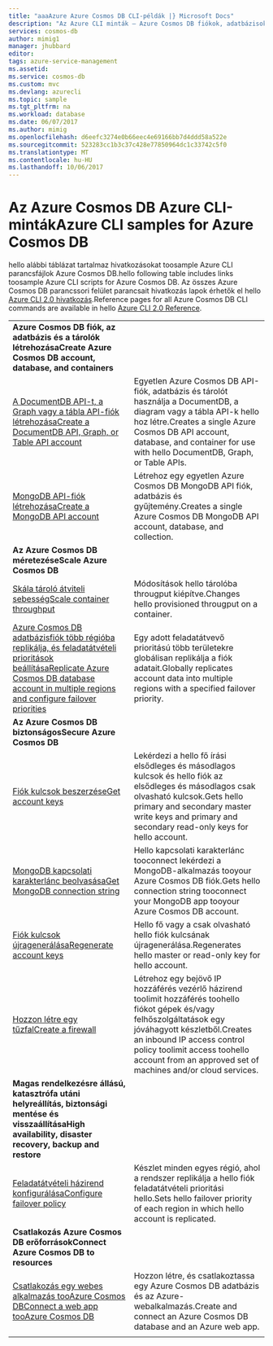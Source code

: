 ```yaml
---
title: "aaaAzure Azure Cosmos DB CLI-példák |} Microsoft Docs"
description: "Az Azure CLI minták – Azure Cosmos DB fiókok, adatbázisok, tárolók, régiók és tűzfalak létrehozása és kezelése."
services: cosmos-db
author: mimig1
manager: jhubbard
editor: 
tags: azure-service-management
ms.assetid: 
ms.service: cosmos-db
ms.custom: mvc
ms.devlang: azurecli
ms.topic: sample
ms.tgt_pltfrm: na
ms.workload: database
ms.date: 06/07/2017
ms.author: mimig
ms.openlocfilehash: d6eefc3274e0b66eec4e69166bb7d4ddd58a522e
ms.sourcegitcommit: 523283cc1b3c37c428e77850964dc1c33742c5f0
ms.translationtype: MT
ms.contentlocale: hu-HU
ms.lasthandoff: 10/06/2017
---
```

# <a name="azure-cli-samples-for-azure-cosmos-db"></a><span data-ttu-id="74fd4-103">Az Azure Cosmos DB Azure CLI-minták</span><span class="sxs-lookup"><span data-stu-id="74fd4-103">Azure CLI samples for Azure Cosmos DB</span></span>

<span data-ttu-id="74fd4-104">hello alábbi táblázat tartalmaz hivatkozásokat toosample Azure CLI parancsfájlok Azure Cosmos DB.</span><span class="sxs-lookup"><span data-stu-id="74fd4-104">hello following table includes links toosample Azure CLI scripts for Azure Cosmos DB.</span></span> <span data-ttu-id="74fd4-105">Az összes Azure Cosmos DB parancssori felület parancsait hivatkozás lapok érhetők el hello [Azure CLI 2.0 hivatkozás](https://docs.microsoft.com/cli/azure/cosmosdb).</span><span class="sxs-lookup"><span data-stu-id="74fd4-105">Reference pages for all Azure Cosmos DB CLI commands are available in hello [Azure CLI 2.0 Reference](https://docs.microsoft.com/cli/azure/cosmosdb).</span></span>

| |  |
|---|---|
|<span data-ttu-id="74fd4-106">**Azure Cosmos DB fiók, az adatbázis és a tárolók létrehozása**</span><span class="sxs-lookup"><span data-stu-id="74fd4-106">**Create Azure Cosmos DB account, database, and containers**</span></span>||
|[<span data-ttu-id="74fd4-107">A DocumentDB API-t, a Graph vagy a tábla API-fiók létrehozása</span><span class="sxs-lookup"><span data-stu-id="74fd4-107">Create a DocumentDB API, Graph, or Table API account</span></span>](scripts/create-database-account-collections-cli.md?toc=%2fcli%2fazure%2ftoc.json)| <span data-ttu-id="74fd4-108">Egyetlen Azure Cosmos DB API-fiók, adatbázis és tárolót használja a DocumentDB, a diagram vagy a tábla API-k hello hoz létre.</span><span class="sxs-lookup"><span data-stu-id="74fd4-108">Creates a single Azure Cosmos DB API account, database, and container for use with hello DocumentDB, Graph, or Table APIs.</span></span> |
| [<span data-ttu-id="74fd4-109">MongoDB API-fiók létrehozása</span><span class="sxs-lookup"><span data-stu-id="74fd4-109">Create a MongoDB API account</span></span>](scripts/create-mongodb-database-account-cli.md?toc=%2fcli%2fazure%2ftoc.json) | <span data-ttu-id="74fd4-110">Létrehoz egy egyetlen Azure Cosmos DB MongoDB API fiók, adatbázis és gyűjtemény.</span><span class="sxs-lookup"><span data-stu-id="74fd4-110">Creates a single Azure Cosmos DB MongoDB API account, database, and collection.</span></span> |
|<span data-ttu-id="74fd4-111">**Az Azure Cosmos DB méretezése**</span><span class="sxs-lookup"><span data-stu-id="74fd4-111">**Scale Azure Cosmos DB**</span></span>||
| [<span data-ttu-id="74fd4-112">Skála tároló átviteli sebesség</span><span class="sxs-lookup"><span data-stu-id="74fd4-112">Scale container throughput</span></span>](scripts/scale-collection-throughput-cli.md?toc=%2fcli%2fazure%2ftoc.json) | <span data-ttu-id="74fd4-113">Módosítások hello tárolóba througput kiépítve.</span><span class="sxs-lookup"><span data-stu-id="74fd4-113">Changes hello provisioned througput on a container.</span></span>|
|[<span data-ttu-id="74fd4-114">Azure Cosmos DB adatbázisfiók több régióba replikálja, és feladatátvételi prioritások beállítása</span><span class="sxs-lookup"><span data-stu-id="74fd4-114">Replicate Azure Cosmos DB database account in multiple regions and configure failover priorities</span></span>](scripts/scale-multiregion-cli.md?toc=%2fcli%2fazure%2ftoc.json)|<span data-ttu-id="74fd4-115">Egy adott feladatátvevő prioritású több területekre globálisan replikálja a fiók adatait.</span><span class="sxs-lookup"><span data-stu-id="74fd4-115">Globally replicates account data into multiple regions with a specified failover priority.</span></span>|
|<span data-ttu-id="74fd4-116">**Az Azure Cosmos DB biztonságos**</span><span class="sxs-lookup"><span data-stu-id="74fd4-116">**Secure Azure Cosmos DB**</span></span>||
| [<span data-ttu-id="74fd4-117">Fiók kulcsok beszerzése</span><span class="sxs-lookup"><span data-stu-id="74fd4-117">Get account keys</span></span>](scripts/secure-get-account-key-cli.md?toc=%2fcli%2fazure%2ftoc.json) | <span data-ttu-id="74fd4-118">Lekérdezi a hello fő írási elsődleges és másodlagos kulcsok és hello fiók az elsődleges és másodlagos csak olvasható kulcsok.</span><span class="sxs-lookup"><span data-stu-id="74fd4-118">Gets hello primary and secondary master write keys and primary and secondary read-only keys for hello account.</span></span>|
| [<span data-ttu-id="74fd4-119">MongoDB kapcsolati karakterlánc beolvasása</span><span class="sxs-lookup"><span data-stu-id="74fd4-119">Get MongoDB connection string</span></span>](scripts/secure-mongo-connection-string-cli.md?toc=%2fcli%2fazure%2ftoc.json) | <span data-ttu-id="74fd4-120">Hello kapcsolati karakterlánc tooconnect lekérdezi a MongoDB-alkalmazás tooyour Azure Cosmos DB fiók.</span><span class="sxs-lookup"><span data-stu-id="74fd4-120">Gets hello connection string tooconnect your MongoDB app tooyour Azure Cosmos DB account.</span></span>|
|[<span data-ttu-id="74fd4-121">Fiók kulcsok újragenerálása</span><span class="sxs-lookup"><span data-stu-id="74fd4-121">Regenerate account keys</span></span>](scripts/secure-regenerate-key-cli.md?toc=%2fcli%2fazure%2ftoc.json)|<span data-ttu-id="74fd4-122">Hello fő vagy a csak olvasható hello fiók kulcsának újragenerálása.</span><span class="sxs-lookup"><span data-stu-id="74fd4-122">Regenerates hello master or read-only key for hello account.</span></span>|
|[<span data-ttu-id="74fd4-123">Hozzon létre egy tűzfal</span><span class="sxs-lookup"><span data-stu-id="74fd4-123">Create a firewall</span></span>](scripts/create-firewall-cli.md?toc=%2fcli%2fazure%2ftoc.json)| <span data-ttu-id="74fd4-124">Létrehoz egy bejövő IP hozzáférés vezérlő házirend toolimit hozzáférés toohello fiókot gépek és/vagy felhőszolgáltatások egy jóváhagyott készletből.</span><span class="sxs-lookup"><span data-stu-id="74fd4-124">Creates an inbound IP access control policy toolimit access toohello account from an approved set of machines and/or cloud services.</span></span>|
|<span data-ttu-id="74fd4-125">**Magas rendelkezésre állású, katasztrófa utáni helyreállítás, biztonsági mentése és visszaállítása**</span><span class="sxs-lookup"><span data-stu-id="74fd4-125">**High availability, disaster recovery, backup and restore**</span></span>||
|[<span data-ttu-id="74fd4-126">Feladatátvételi házirend konfigurálása</span><span class="sxs-lookup"><span data-stu-id="74fd4-126">Configure failover policy</span></span>](scripts/ha-failover-policy-cli.md?toc=%2fcli%2fazure%2ftoc.json)|<span data-ttu-id="74fd4-127">Készlet minden egyes régió, ahol a rendszer replikálja a hello fiók feladatátvételi prioritási hello.</span><span class="sxs-lookup"><span data-stu-id="74fd4-127">Sets hello failover priority of each region in which hello account is replicated.</span></span>|
|<span data-ttu-id="74fd4-128">**Csatlakozás Azure Cosmos DB erőforrások**</span><span class="sxs-lookup"><span data-stu-id="74fd4-128">**Connect Azure Cosmos DB to resources**</span></span>||
|[<span data-ttu-id="74fd4-129">Csatlakozás egy webes alkalmazás tooAzure Cosmos DB</span><span class="sxs-lookup"><span data-stu-id="74fd4-129">Connect a web app tooAzure Cosmos DB</span></span>](https://docs.microsoft.com/azure/app-service-web/scripts/app-service-cli-app-service-documentdb?toc=%2fcli%2fazure%2ftoc.json)|<span data-ttu-id="74fd4-130">Hozzon létre, és csatlakoztassa egy Azure Cosmos DB adatbázis és az Azure-webalkalmazás.</span><span class="sxs-lookup"><span data-stu-id="74fd4-130">Create and connect an Azure Cosmos DB database and an Azure web app.</span></span>|
|||
